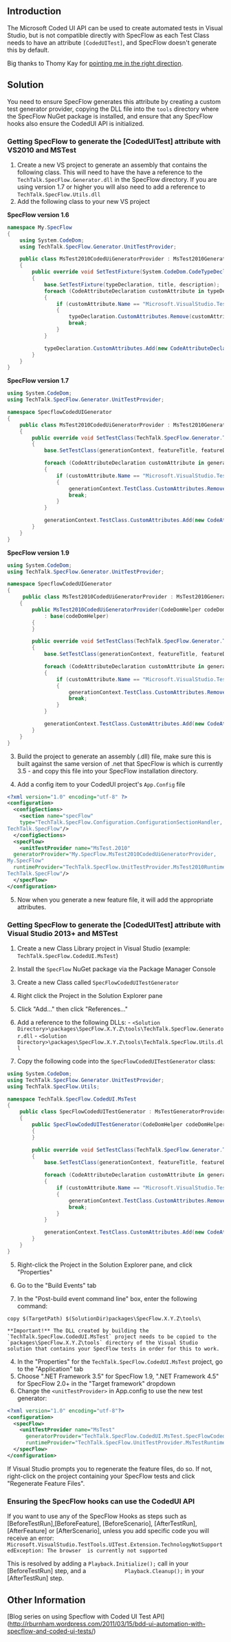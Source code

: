 ## Introduction

The Microsoft Coded UI API can be used to create automated tests in Visual Studio, but is not compatible directly with SpecFlow as each Test Class needs to have an attribute `[CodedUITest]`, and SpecFlow doesn't generate this by default.

Big thanks to Thomy Kay for [pointing me in the right direction](http://groups.google.com/group/specflow/browse_thread/thread/e162fc98c1d7c119/0bf231a65195b375?lnk=gst&q=SpecFlow+with+VS2010+CodedUI+tests+#0bf231a65195b375).

## Solution

You need to ensure SpecFlow generates this attribute by creating a custom test generator provider, copying the DLL file into the `tools` directory where the SpecFlow NuGet package is installed, and ensure that any SpecFlow hooks also ensure the CodedUI API is initialized.

### Getting SpecFlow to generate the [CodedUITest] attribute with VS2010 and MSTest

1. Create a new VS project to generate an assembly that contains the following class.
This will need to have the have a reference to the `TechTalk.SpecFlow.Generator.dll` in the SpecFlow directory. If you are using version 1.7 or higher you will also need to add a reference to `TechTalk.SpecFlow.Utils.dll`
2. Add the following class to your new VS project

**SpecFlow version 1.6**

```csharp
namespace My.SpecFlow
{
    using System.CodeDom;
    using TechTalk.SpecFlow.Generator.UnitTestProvider;

    public class MsTest2010CodedUiGeneratorProvider : MsTest2010GeneratorProvider
    {
        public override void SetTestFixture(System.CodeDom.CodeTypeDeclaration typeDeclaration, string title, string description)
        {
            base.SetTestFixture(typeDeclaration, title, description);
            foreach (CodeAttributeDeclaration customAttribute in typeDeclaration.CustomAttributes)
            {
                if (customAttribute.Name == "Microsoft.VisualStudio.TestTools.UnitTesting.TestClassAttribute")
                {
                    typeDeclaration.CustomAttributes.Remove(customAttribute);
                    break;
                }
            }

            typeDeclaration.CustomAttributes.Add(new CodeAttributeDeclaration(new CodeTypeReference("Microsoft.VisualStudio.TestTools.UITesting.CodedUITestAttribute")));
        }
    } 
}
```
**SpecFlow version 1.7**

```csharp
using System.CodeDom;
using TechTalk.SpecFlow.Generator.UnitTestProvider;

namespace SpecflowCodedUIGenerator
{
    public class MsTest2010CodedUiGeneratorProvider : MsTest2010GeneratorProvider
    {
        public override void SetTestClass(TechTalk.SpecFlow.Generator.TestClassGenerationContext generationContext, string featureTitle, string featureDescription)
        {
            base.SetTestClass(generationContext, featureTitle, featureDescription);

            foreach (CodeAttributeDeclaration customAttribute in generationContext.TestClass.CustomAttributes)
            {
                if (customAttribute.Name == "Microsoft.VisualStudio.TestTools.UnitTesting.TestClassAttribute")
                {
                    generationContext.TestClass.CustomAttributes.Remove(customAttribute);
                    break;
                }
            }

            generationContext.TestClass.CustomAttributes.Add(new CodeAttributeDeclaration(new CodeTypeReference("Microsoft.VisualStudio.TestTools.UITesting.CodedUITestAttribute")));
        }
    }
} 
```
**SpecFlow version 1.9**

```csharp
using System.CodeDom;
using TechTalk.SpecFlow.Generator.UnitTestProvider;

namespace SpecflowCodedUIGenerator
{
     public class MsTest2010CodedUiGeneratorProvider : MsTest2010GeneratorProvider
    {
        public MsTest2010CodedUiGeneratorProvider(CodeDomHelper codeDomHelper)
            : base(codeDomHelper)
        {
        }

        public override void SetTestClass(TechTalk.SpecFlow.Generator.TestClassGenerationContext generationContext, string featureTitle, string featureDescription)
        {
            base.SetTestClass(generationContext, featureTitle, featureDescription);

            foreach (CodeAttributeDeclaration customAttribute in generationContext.TestClass.CustomAttributes)
            {
                if (customAttribute.Name == "Microsoft.VisualStudio.TestTools.UnitTesting.TestClassAttribute")
                {
                    generationContext.TestClass.CustomAttributes.Remove(customAttribute);
                    break;
                }
            }

            generationContext.TestClass.CustomAttributes.Add(new CodeAttributeDeclaration(new CodeTypeReference("Microsoft.VisualStudio.TestTools.UITesting.CodedUITestAttribute")));
        }
    }
} 
```

3. Build the project to generate an assembly (.dll) file, make sure this is built against the same version of .net that SpecFlow is which is currently 3.5 - and copy this file into your SpecFlow installation directory.

4. Add a config item to your CodedUI project's `App.Config` file

```xml
<?xml version="1.0" encoding="utf-8" ?>
<configuration>
  <configSections>
    <section name="specFlow"
    type="TechTalk.SpecFlow.Configuration.ConfigurationSectionHandler,
TechTalk.SpecFlow"/>
  </configSections>
  <specFlow>
    <unitTestProvider name="MsTest.2010"
  generatorProvider="My.SpecFlow.MsTest2010CodedUiGeneratorProvider,
My.SpecFlow"
  runtimeProvider="TechTalk.SpecFlow.UnitTestProvider.MsTest2010RuntimeProvider,
TechTalk.SpecFlow"/>
  </specFlow>
</configuration>
```

5. Now when you generate a new feature file, it will add the appropriate attributes.

### Getting SpecFlow to generate the [CodedUITest] attribute with Visual Studio 2013+ and MSTest

1. Create a new Class Library project in Visual Studio (example: `TechTalk.SpecFlow.CodedUI.MsTest`)

2. Install the `SpecFlow` NuGet package via the Package Manager Console

3. Create a new Class called `SpecFlowCodedUITestGenerator`

  1. Right click the Project in the Solution Explorer pane
  2. Click "Add..." then click "References..."

  3. Add a reference to the following DLLs:
    - `<Solution Directory>\packages\SpecFlow.X.Y.Z\tools\TechTalk.SpecFlow.Generator.dll`
    - `<Solution Directory>\packages\SpecFlow.X.Y.Z\tools\TechTalk.SpecFlow.Utils.dll`
  
  4. Copy the following code into the  `SpecFlowCodedUITestGenerator` class:
    
  ```csharp
  using System.CodeDom;
  using TechTalk.SpecFlow.Generator.UnitTestProvider;
  using TechTalk.SpecFlow.Utils;

  namespace TechTalk.SpecFlow.CodedUI.MsTest
  {
      public class SpecFlowCodedUITestGenerator : MsTestGeneratorProvider
      {
          public SpecFlowCodedUITestGenerator(CodeDomHelper codeDomHelper) : base(codeDomHelper)
          {
          }

          public override void SetTestClass(TechTalk.SpecFlow.Generator.TestClassGenerationContext generationContext, string featureTitle, string featureDescription)
          {
              base.SetTestClass(generationContext, featureTitle, featureDescription);

              foreach (CodeAttributeDeclaration customAttribute in generationContext.TestClass.CustomAttributes)
              {
                  if (customAttribute.Name == "Microsoft.VisualStudio.TestTools.UnitTesting.TestClassAttribute")
                  {
                      generationContext.TestClass.CustomAttributes.Remove(customAttribute);
                      break;
                  }
              }

              generationContext.TestClass.CustomAttributes.Add(new CodeAttributeDeclaration(new CodeTypeReference("Microsoft.VisualStudio.TestTools.UITesting.CodedUITestAttribute")));
          }
      }
  }
  ```

  5. Right-click the Project in the Solution Explorer pane, and click "Properties"

  6. Go to the "Build Events" tab

  7. In the "Post-build event command line" box, enter the following command:

  ```
  copy $(TargetPath) $(SolutionDir)packages\SpecFlow.X.Y.Z\tools\
  ```

    **Important!** The DLL created by building the `TechTalk.SpecFlow.CodedUI.MsTest` project needs to be copied to the `packages\SpecFlow.X.Y.Z\tools` directory of the Visual Studio solution that contains your SpecFlow tests in order for this to work.

4. In the "Properties" for the `TechTalk.SpecFlow.CodedUI.MsTest` project, go to the "Application" tab
5. Choose ".NET Framework 3.5" for SpecFlow 1.9, ".NET Framework 4.5" for SpecFlow 2.0+ in the "Target framework" dropdown
6. Change the `<unitTestProvider>` in App.config to use the new test generator:

  ```xml
  <?xml version="1.0" encoding="utf-8"?>
  <configuration>
    <specFlow>
      <unitTestProvider name="MsTest"
        generatorProvider="TechTalk.SpecFlow.CodedUI.MsTest.SpecFlowCodedUITestGenerator, TechTalk.SpecFlow.CodedUI.MsTest"
        runtimeProvider="TechTalk.SpecFlow.UnitTestProvider.MsTestRuntimeProvider, TechTalk.SpecFlow" />
    </specFlow>
  </configuration>
  ```
  
  If Visual Studio prompts you to regenerate the feature files, do so. If not, right-click on the project containing your SpecFlow tests and click "Regenerate Feature Files".

### Ensuring the SpecFlow hooks can use the CodedUI API

If you want to use any of the SpecFlow Hooks as steps such as [BeforeTestRun],[BeforeFeature], [BeforeScenario], [AfterTestRun], [AfterFeature] or [AfterScenario], unless you add specific code you will receive an error:
`Microsoft.VisualStudio.TestTools.UITest.Extension.TechnologyNotSupportedException: The browser  is currently not supported`

This is resolved by adding a `Playback.Initialize();` call in your [BeforeTestRun] step, and a `            Playback.Cleanup();` in your [AfterTestRun] step.

## Other Information
[Blog series on using Specflow with Coded UI Test API] (http://rburnham.wordpress.com/2011/03/15/bdd-ui-automation-with-specflow-and-coded-ui-tests/)